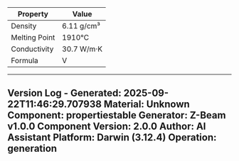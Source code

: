 | Property | Value |
|----------|-------|
| Density | 6.11 g/cm³ |
| Melting Point | 1910°C |
| Conductivity | 30.7 W/m·K |
| Formula | V |


---
Version Log - Generated: 2025-09-22T11:46:29.707938
Material: Unknown
Component: propertiestable
Generator: Z-Beam v1.0.0
Component Version: 2.0.0
Author: AI Assistant
Platform: Darwin (3.12.4)
Operation: generation
---